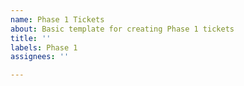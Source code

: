 ```yaml
---
name: Phase 1 Tickets
about: Basic template for creating Phase 1 tickets
title: ''
labels: Phase 1
assignees: ''

---
```



